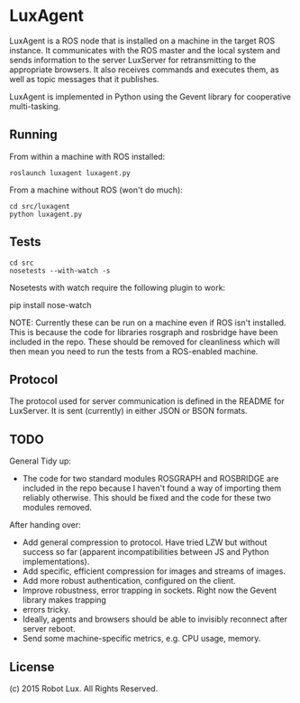 LuxAgent
========
LuxAgent is a ROS node that is installed on a machine in the target ROS instance. It communicates with the ROS master and the local system and sends information to the server LuxServer for retransmitting to the appropriate browsers. It also receives commands and executes them, as well as topic messages that it publishes.

LuxAgent is implemented in Python using the Gevent library for cooperative multi-tasking.

Running
-------

From within a machine with ROS installed:

```
roslaunch luxagent luxagent.py
```

From a machine without ROS (won't do much):
```
cd src/luxagent
python luxagent.py
```

Tests
-----
```
cd src
nosetests --with-watch -s
```

Nosetests with watch require the following plugin to work:

pip install nose-watch

NOTE: Currently these can be run on a machine even if ROS isn't installed. This is because the code for libraries rosgraph and rosbridge have been included in the repo. These should be removed for cleanliness which will then mean you need to run the tests from a ROS-enabled machine.

Protocol
--------
The protocol used for server communication is defined in the README for LuxServer. It is sent (currently) in either JSON or BSON formats.

TODO
----
General Tidy up:
- The code for two standard modules ROSGRAPH and ROSBRIDGE are included in the repo because I haven't found a way of importing them reliably otherwise. This should be fixed and the code for these two modules removed.

After handing over:
- Add general compression to protocol. Have tried LZW but without success so far (apparent incompatibilities between JS and Python implementations).
- Add specific, efficient compression for images and streams of images.
- Add more robust authentication, configured on the client.
- Improve robustness, error trapping in sockets. Right now the Gevent library makes trapping
- errors tricky.
- Ideally, agents and browsers should be able to invisibly reconnect after server reboot.
- Send some machine-specific metrics, e.g. CPU usage, memory.

License
-------
(c) 2015 Robot Lux. All Rights Reserved.
